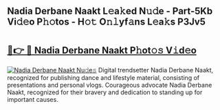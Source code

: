 ## Nadia Derbane Naakt L𝚎a𝚔ed N𝚞𝚍e - Part-5Kb Vi𝚍𝚎o P𝚑𝚘tos - H𝚘𝚝 O𝚗𝚕yf𝚊ns L𝚎a𝚔s P3Jv5

# <h2><a href="http://kfe0czl.oniu.top/?m=Nadia+Derbane+Naakt">🔗👉 🔴 Nadia Derbane Naakt P𝚑ot𝚘𝚜 V𝚒d𝚎o</a></h2>

[![Nadia Derbane Naakt Nu𝚍e𝚜](https://i.imgur.com/0qMVB7G.gif)](http://kfe0czl.oniu.top/?m=Nadia+Derbane+Naakt)
Digital trendsetter Nadia Derbane Naakt, recognized for publishing dance and lifestyle material, consisting of presentations and personal vlogs. Courageous advocate Nadia Derbane Naakt, recognized for their bravery and dedication to standing up for important causes.  
